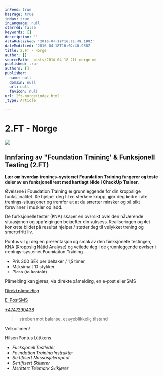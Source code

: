 ```yaml
---
inFeed: true
hasPage: true
inNav: true
inLanguage: null
starred: false
keywords: []
description: ''
datePublished: '2016-04-18T16:02:48.198Z'
dateModified: '2016-04-18T16:02:40.958Z'
title: 2.FT - Norge
author: []
sourcePath: _posts/2016-04-18-2ft-norge.md
published: true
authors: []
publisher:
  name: null
  domain: null
  url: null
  favicon: null
url: 2ft-norge/index.html
_type: Article

---
```

# 2.FT - Norge
![](https://the-grid-user-content.s3-us-west-2.amazonaws.com/f5ac1ad5-5ab8-415b-9fde-d885b5d19ec0.png)

## Innføring av "Foundation Training' & Funksjonell Testing (2.FT)

**Lær om hvordan trenings-systemet Foundation Training fungerer og teste deler av en funksjonell test med kartlagt bilde i CheckUp Trainer.**

Øvelsene i Foundation Training er grunnleggende for din kroppslige funksjonalitet. De hjelper deg til en sterkere kropp, gjør deg bedre i alle trenings-situasjoner og fremfor alt at du smerter minsker og på sikt forsvinner i muskler og ledd.

De funksjonelle tester (KNA) skaper en oversikt over den nåværende situasjonen og oppfølgingen bekrefter din suksess. Realiseringen og det konkrete bildet på resultat hjelper / støtter deg til vellykket trening og smertefritt liv.

Pontus vil gi deg en presentasjon og smak av den funksjonelle testingen, KNA (Kroppslig Nåtid Analyse) og veilede deg i de grunnleggende øvelser i trenings-systemet Foundation Training

* Pris 300 SEK per deltaker / 1,5 timer
* Maksimalt 10 stykker
* Plass (ta kontakt)

Påmelding kan gjøres, via direkte påmelding, en e-post eller SMS

[Direkt påmelding][0]

[E-Post][1][SMS ][2]

[+4747290438][2]

> I streben mot balanse, et øyeblikkelig tilstand

Velkommen!

Hilsen Pontus Lüttkens

* _Funksjonell Testleder_
* _Foundation Training Instruktør_
* _Sertifisert Massasjeterapeut_
* _Sertifisert Skilærer_
* _Merittert Telemark Skikjører_

[0]: https://podio.com/webforms/15407725/1032986
[1]: pontusluttkens@gmail.com
[2]: +4747290438